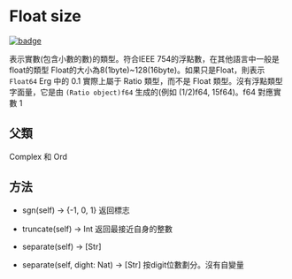 # Float size

[![badge](https://img.shields.io/endpoint.svg?url=https%3A%2F%2Fgezf7g7pd5.execute-api.ap-northeast-1.amazonaws.com%2Fdefault%2Fsource_up_to_date%3Fowner%3Derg-lang%26repos%3Derg%26ref%3Dmain%26path%3Ddoc/EN/API/types/classes/Float.md%26commit_hash%3Dd15cbbf7b33df0f78a575cff9679d84c36ea3ab1)](https://gezf7g7pd5.execute-api.ap-northeast-1.amazonaws.com/default/source_up_to_date?owner=erg-lang&repos=erg&ref=main&path=doc/EN/API/types/classes/Float.md&commit_hash=d15cbbf7b33df0f78a575cff9679d84c36ea3ab1)

表示實數(包含小數的數)的類型。符合IEEE 754的浮點數，在其他語言中一般是float的類型
Float的大小為8(1byte)~128(16byte)。如果只是Float，則表示`Float64`
Erg 中的 0.1 實際上屬于 Ratio 類型，而不是 Float 類型。沒有浮點類型字面量，它是由 `(Ratio object)f64` 生成的(例如 (1/2)f64, 15f64)。f64 對應實數 1

## 父類

Complex 和 Ord

## 方法

* sgn(self) -> {-1, 0, 1}
  返回標志

* truncate(self) -> Int
  返回最接近自身的整數

* separate(self) -> [Str]
* separate(self, dight: Nat) -> [Str]
  按digit位數劃分。沒有自變量
